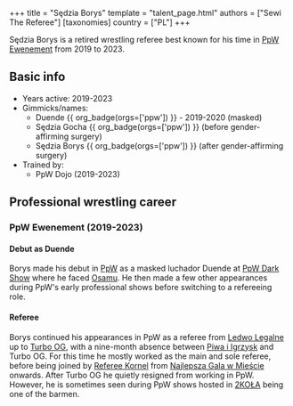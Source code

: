 +++
title = "Sędzia Borys"
template = "talent_page.html"
authors = ["Sewi The Referee"]
[taxonomies]
country = ["PL"]
+++

Sędzia Borys is a retired wrestling referee best known for his time in [PpW Ewenement](@/o/ppw.md) from 2019 to 2023.

## Basic info

* Years active: 2019-2023
* Gimmicks/names:
  - Duende {{ org_badge(orgs=['ppw']) }} - 2019-2020 (masked)
  - Sędzia Gocha {{ org_badge(orgs=['ppw']) }} (before gender-affirming surgery)
  - Sędzia Borys {{ org_badge(orgs=['ppw']) }} (after gender-affirming surgery)
* Trained by:
  - PpW Dojo (2019-2023)
 
## Professional wrestling career

### PpW Ewenement (2019-2023)

#### Debut as Duende

Borys made his debut in [PpW](@/o/ppw.md) as a masked luchador Duende at [PpW Dark Show](@/e/ppw/2019-09-27-ppw-dark-show.md) where he faced [Osamu](@/w/osamu.md). He then made a few other appearances during PpW's early professional shows before switching to a refereeing role.

#### Referee

Borys continued his appearances in PpW as a referee from [Ledwo Legalne](@/e/ppw/2021-06-12-ppw-ledwo-legalne.md) up to [Turbo OG](@/e/ppw/2023-12-08-ppw-turbo-og.md), with a nine-month absence between [Piwa i Igrzysk](@/e/ppw/2023-03-11-ppw-piwa-i-igrzysk.md) and Turbo OG. For this time he mostly worked as the main and sole referee, before being joined by [Referee Kornel](@/w/sedzia-kornel.md) from [Najlepsza Gala w Mieście](@/e/ppw/2022-11-25-ppw-najlepsza-gala-w-miescie.md) onwards. After Turbo OG he quietly resigned from working in PpW. However, he is sometimes seen during PpW shows hosted in [2KOŁA](@/v/2kola.md) being one of the barmen.
